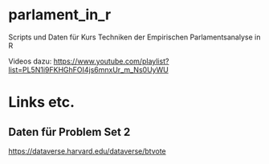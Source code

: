 # parlament_in_r
Scripts und Daten für Kurs Techniken der Empirischen Parlamentsanalyse in R

Videos dazu: 
https://www.youtube.com/playlist?list=PL5N1i9FKHGhFOI4js6mnxUr_m_Ns0UyWU

# Links etc.

## Daten für Problem Set 2 

https://dataverse.harvard.edu/dataverse/btvote
